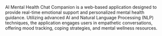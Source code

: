 AI Mental Health Chat Companion is a web-based application designed to provide real-time emotional support and personalized mental health guidance. Utilizing advanced AI and Natural Language Processing (NLP) techniques, the application engages users in empathetic conversations, offering mood tracking, coping strategies, and mental wellness resources.
